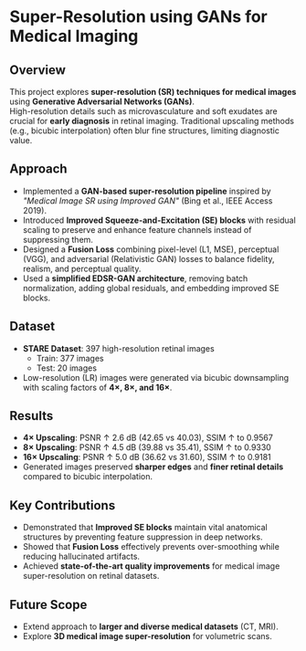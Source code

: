 # Super-Resolution using GANs for Medical Imaging

## Overview
This project explores **super-resolution (SR) techniques for medical images** using **Generative Adversarial Networks (GANs)**.  
High-resolution details such as microvasculature and soft exudates are crucial for **early diagnosis** in retinal imaging. Traditional upscaling methods (e.g., bicubic interpolation) often blur fine structures, limiting diagnostic value.  

## Approach
- Implemented a **GAN-based super-resolution pipeline** inspired by *"Medical Image SR using Improved GAN"* (Bing et al., IEEE Access 2019).  
- Introduced **Improved Squeeze-and-Excitation (SE) blocks** with residual scaling to preserve and enhance feature channels instead of suppressing them.  
- Designed a **Fusion Loss** combining pixel-level (L1, MSE), perceptual (VGG), and adversarial (Relativistic GAN) losses to balance fidelity, realism, and perceptual quality.  
- Used a **simplified EDSR-GAN architecture**, removing batch normalization, adding global residuals, and embedding improved SE blocks.  

## Dataset
- **STARE Dataset**: 397 high-resolution retinal images  
  - Train: 377 images  
  - Test: 20 images  
- Low-resolution (LR) images were generated via bicubic downsampling with scaling factors of **4×, 8×, and 16×**.  

## Results
- **4× Upscaling**: PSNR ↑ 2.6 dB (42.65 vs 40.03), SSIM ↑ to 0.9567  
- **8× Upscaling**: PSNR ↑ 4.5 dB (39.88 vs 35.41), SSIM ↑ to 0.9330  
- **16× Upscaling**: PSNR ↑ 5.0 dB (36.62 vs 31.60), SSIM ↑ to 0.9181  
- Generated images preserved **sharper edges** and **finer retinal details** compared to bicubic interpolation.  

## Key Contributions
- Demonstrated that **Improved SE blocks** maintain vital anatomical structures by preventing feature suppression in deep networks.  
- Showed that **Fusion Loss** effectively prevents over-smoothing while reducing hallucinated artifacts.  
- Achieved **state-of-the-art quality improvements** for medical image super-resolution on retinal datasets.  

## Future Scope
- Extend approach to **larger and diverse medical datasets** (CT, MRI).  
- Explore **3D medical image super-resolution** for volumetric scans.  
